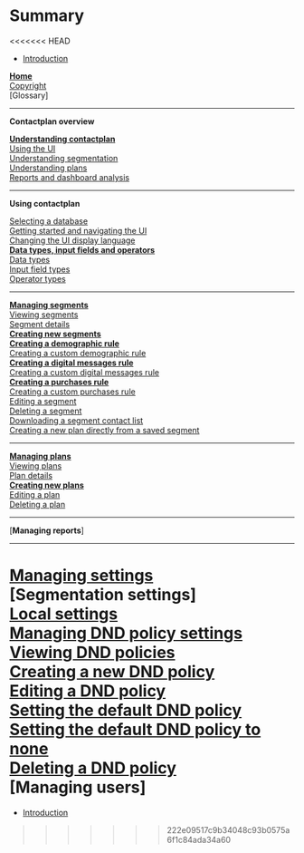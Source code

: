 # Summary

<<<<<<< HEAD
* [Introduction](README.md.md)

[**Home**](Home.md)  
[Copyright](Copyright.md)  
[Glossary]  

----------

**Contactplan overview**  

[**Understanding contactplan**](UnderstandingContactPlan.md)  
[Using the UI](UsingUI.md)  
[Understanding segmentation](UnderstandingSegmentation.md)  
[Understanding plans](UnderstandingPlans.md)  
[Reports and dashboard analysis](ReportsAndDashboardAnalysis.md)  

----------

**Using contactplan**  

[Selecting a database](SelectingADatabase.md)  
[Getting started and navigating the UI](NavigatingUI.md)  
[Changing the UI display language](ChangingLanguage.md)  
[**Data types, input fields and operators**](InputBoxOperators.md)  
[Data types](DataTypes.md)  
[Input field types](InputFieldTypes.md)  
[Operator types](OperatorTypes.md)  

----------

[**Managing segments**](ManagingSegments.md)  
[Viewing segments](ViewingSegments.md)  
[Segment details](SegmentDetails.md)  
[**Creating new segments**](CreatingNewSegments.md)  
[**Creating a demographic rule**](CreatingDemographicRule.md)  
[Creating a custom demographic rule](CreatingCustomDemographicRule.md)  
[**Creating a digital messages rule**](CreatingDigitalMessagesRule.md)  
[Creating a custom digital messages rule](CreatingCustomDigitalMessagesRule.md)  
[**Creating a purchases rule**](CreatingPurchasesRule.md)  
[Creating a custom purchases rule](CreatingCustomPurchasesRule.md)  
[Editing a segment](EditingSegment.md)  
[Deleting a segment](DeletingSegment.md)  
[Downloading a segment contact list](DownloadingSegmentContactList.md)  
[Creating a new plan directly from a saved segment](CreatingPlanFromSegment.md)  

----------

[**Managing plans**](ManagingPlans.md)  
[Viewing plans](ViewingPlans.md)  
[Plan details](PlanDetails.md)  
[**Creating new plans**](CreatingNewPlans.md)  
[Editing a plan](EditingPlan.md)  
[Deleting a plan](DeletingPlans.md)  

----------

[**Managing reports**]  

----------

[**Managing settings**](ManagingSettings.md)  
[Segmentation settings]  
[Local settings](LocalSettings.md)  
[**Managing DND policy settings**](ManagingDND.md)  
[Viewing DND policies](ViewingDND.md)  
[**Creating a new DND policy**](CreatingNewDND.md)  
[Editing a DND policy](EditingDND.md)  
[Setting the default DND policy](SettingDefaultDND.md)  
[Setting the default DND policy to none](SettingNoDND.md)  
[Deleting a DND policy](DeletingDND.md)  
[**Managing users**]  
=======
* [Introduction](README.md)
>>>>>>> 222e09517c9b34048c93b0575a6f1c84ada34a60

